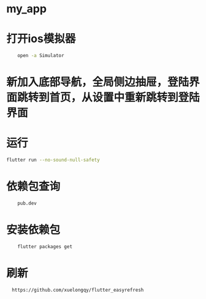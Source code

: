 # my_app
# 打开ios模拟器
```bash
    open -a Simulator 
```
# 新加入底部导航，全局侧边抽屉，登陆界面跳转到首页，从设置中重新跳转到登陆界面

# 运行
```bash
flutter run --no-sound-null-safety
```

# 依赖包查询
```bash
    pub.dev
```

# 安装依赖包

```bash
    flutter packages get
```

# 刷新
```bash
  https://github.com/xuelongqy/flutter_easyrefresh
```